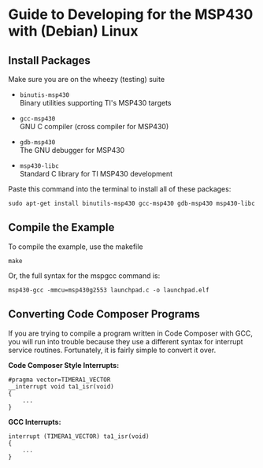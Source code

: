 Guide to Developing for the MSP430 with (Debian) Linux
======================================================

Install Packages
----------------

Make sure you are on the wheezy (testing) suite
 
* `binutis-msp430`  
Binary utilities supporting TI's MSP430 targets

* `gcc-msp430`  
GNU C compiler (cross compiler for MSP430) 

* `gdb-msp430`  
The GNU debugger for MSP430

* `msp430-libc`  
 Standard C library for TI MSP430 development

Paste this command into the terminal to install all of these packages:

    sudo apt-get install binutils-msp430 gcc-msp430 gdb-msp430 msp430-libc


Compile the Example
-------------------

To compile the example, use the makefile

    make

Or, the full syntax for the mspgcc command is:

    msp430-gcc -mmcu=msp430g2553 launchpad.c -o launchpad.elf

Converting Code Composer Programs
---------------------------------

If you are trying to compile a program written in Code Composer with GCC, you will run into trouble because they use a different syntax for interrupt service routines. Fortunately, it is fairly simple to convert it over.

**Code Composer Style Interrupts:**

    #pragma vector=TIMERA1_VECTOR
    __interrupt void ta1_isr(void)
    {
        ...
    }

**GCC Interrupts:**
    
    interrupt (TIMERA1_VECTOR) ta1_isr(void)
    {
        ...
    }






